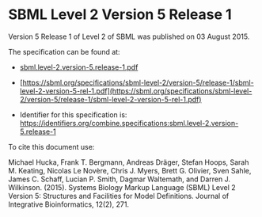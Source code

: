 # SBML Level 2 Version 5 Release 1
Version 5 Release 1 of Level 2 of SBML was published on 03 August 2015.

The specification can be found at:

* [sbml.level-2.version-5.release-1.pdf](https://raw.githubusercontent.com/combine-org/combine-specifications/main/specifications/files/sbml.level-2.version-5.release-1.pdf)
* [https://sbml.org/specifications/sbml-level-2/version-5/release-1/sbml-level-2-version-5-rel-1.pdf](https://sbml.org/specifications/sbml-level-2/version-5/release-1/sbml-level-2-version-5-rel-1.pdf)

* Identifier for this specification is: https://identifiers.org/combine.specifications:sbml.level-2.version-5.release-1

To cite this document use:

Michael Hucka, Frank T. Bergmann, Andreas Dräger, Stefan Hoops, Sarah M. Keating, Nicolas Le Novère, Chris J. Myers, Brett G. Olivier, Sven Sahle, James C. Schaff, Lucian P. Smith, Dagmar Waltemath, and Darren J. Wilkinson. (2015). Systems Biology Markup Language (SBML) Level 2 Version 5: Structures and Facilities for Model Definitions. Journal of Integrative Bioinformatics, 12(2), 271.